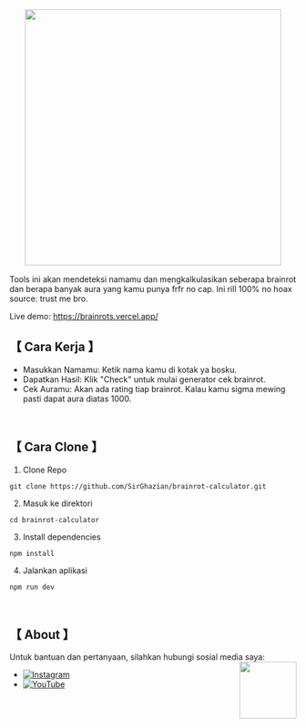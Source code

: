 <div align="center">
<img src="https://github.com/user-attachments/assets/592745dd-7569-4cdc-a4fa-014f4adf7bcb" width="450"/>
</div>

<img src="https://github.com/user-attachments/assets/69eae73b-9f1f-4c9c-aaf7-6ca328c44ac7" width="100%" height="2px"/>
<p/>

Tools ini akan mendeteksi namamu dan mengkalkulasikan seberapa brainrot dan berapa banyak aura yang kamu punya frfr no cap. Ini rill 100% no hoax source: trust me bro.

Live demo: https://brainrots.vercel.app/

## 【 Cara Kerja 】
- Masukkan Namamu: Ketik nama kamu di kotak ya bosku.
- Dapatkan Hasil: Klik "Check" untuk mulai generator cek brainrot.
- Cek Auramu: Akan ada rating tiap brainrot. Kalau kamu sigma mewing pasti dapat aura diatas 1000.

</br>

## 【 Cara Clone 】
1. Clone Repo
```
git clone https://github.com/SirGhazian/brainrot-calculator.git
```
2. Masuk ke direktori
```
cd brainrot-calculator
```
3. Install dependencies
```
npm install
```
4. Jalankan aplikasi
```
npm run dev
```

</br>

## 【 About 】

Untuk bantuan dan pertanyaan, silahkan hubungi sosial media saya:
<img align="right" width="100" src="https://github.com/SirGhazian/praktikum-struktur-data-UNP/assets/142916107/b140fe43-3a57-4295-8493-79d929a5e3b0">

-   [![Instagram](https://img.shields.io/badge/Instagram-%23E4405F.svg?logo=Instagram&logoColor=white)](https://instagram.com/ghazian_tza)
-   [![YouTube](https://img.shields.io/badge/YouTube-%23FF0000.svg?logo=YouTube&logoColor=white)](https://www.youtube.com/channel/UCIp_064wQ8RqNSEy1asx_4w)
